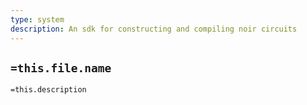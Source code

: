 ```yaml
---
type: system
description: An sdk for constructing and compiling noir circuits
---
```

## `=this.file.name`

`=this.description`